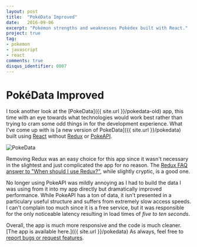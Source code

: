 ```yaml
---
layout: post
title:  "PokéData Improved"
date:   2016-09-06
excerpt: "Pokémon strengths and weaknesses Pokédex built with React."
project: true
tag:
- pokemon
- javascript
- react
comments: true
disqus_identifier: 0007
---
```


# PokéData Improved

I took another look at the [PokeData]({{ site.url }}/pokedata-old) app, this time with an eye towards what technologies would work best rather than trying to cram some odd things in for the development experience. What I've come up with is [a new version of PokeData]({{ site.url }}/pokedata) built using [React](https://facebook.github.io/react/) without [Redux](http://redux.js.org/) or [PokeAPI](https://pokeapi.co/).

![PokeData](//image.thum.io/get/http://keawade.io/pokedata/)

Removing Redux was an easy choice for this app since it wasn't necessary in the slightest and just complicated the app for no reason. The [Redux FAQ answer to "When should I use Redux?"](http://redux.js.org/docs/FAQ.html#when-should-i-use-redux), while slightly cryptic, is a good one.

No longer using PokeAPI was mildly annoying as I had to build the data I was using from it into my app directly but dramatically improved performance. While PokeAPI has a ton of data, it isn't presented in a particulary useful structure and suffers from extremely slow access speeds. I can't complain too much since it is a free service, but it was responsible for the only noticeable latency resulting in load times of *five to ten seconds*.

Overall, the app is much more responsive and the code is much cleaner. [The app is available here.]({{ site.url }}/pokedata) As always, feel free to [report bugs or request features](https://github.com/keawade/pokedata/issues).
